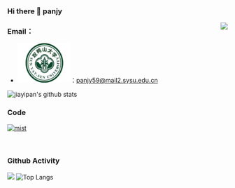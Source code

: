 ### Hi there 👋 panjy



<!--
**jiayipan/jiayipan** is a ✨ _special_ ✨ repository because its `README.md` (this file) appears on your GitHub profile.
--><img align="right" src="https://count.getloli.com/get/@:jiayipan?theme=rule34">


### **Email：**

-   <a href="http://www.sysu.edu.cn/cn/"><code><img height="90" width="120" src="./sch.jpg"></code></a>：panjy59@mail2.sysu.edu.cn

![jiayipan's github stats](https://github-readme-stats.vercel.app/api?username=jiayipan&show_icons=true&theme=vue)

### Code
[![mist](https://github-readme-stats.vercel.app/api/pin/?username=jiayipan&repo=MIST-net)](https://github.com/jiayipan/MIST-net)
<br><br><br>

### Github Activity

[![](https://activity-graph.herokuapp.com/graph?username=jiayipan&theme=dracula)](https://github.com/ashutosh00710/github-readme-activity-graph)
![Top Langs](https://github-readme-stats.vercel.app/api/top-langs/?username=jiayipan)

